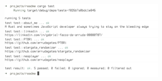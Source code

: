 ![](n0t.png)
![](n1t.png)
[![](n2t.png)](https://www.linkedin.com/in/gabriel-facco-de-arruda-00880787/)
[![](n3t.png)](https://github.com/arrudagates/PTBRi)
[![](n4t.png)](https://github.com/arrudagates/stargate_randomizer)
[![](n5t.png)](https://github.com/arrudagates/neoplayer)
![](n6t.png)
